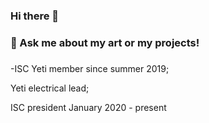 ### Hi there 👋
### 💬 Ask me about my art or my projects!

###
-ISC Yeti member since summer 2019;

Yeti electrical lead;

ISC president January 2020 - present

<!--
**NathanLemus/NathanLemus** is a ✨ _special_ ✨ repository because its `README.md` (this file) appears on your GitHub profile.

Here are some ideas to get you started:

- 🔭 I’m currently working on ...
- 🌱 I’m currently learning ...
- 👯 I’m looking to collaborate on ...
- 🤔 I’m looking for help with ...
- 💬 Ask me about ...
- 📫 How to reach me: ...
- 😄 Pronouns: ...
- ⚡ Fun fact: ...
-->

